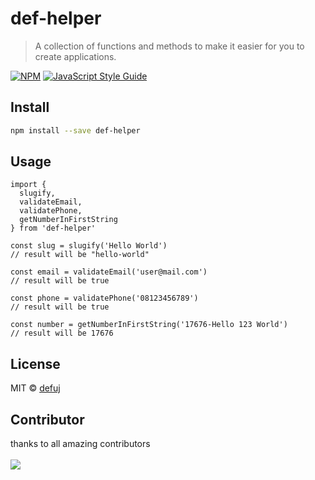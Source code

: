 # def-helper

> A collection of functions and methods to make it easier for you to create applications.

[![NPM](https://img.shields.io/npm/v/def-helper.svg)](https://www.npmjs.com/package/def-helper) [![JavaScript Style Guide](https://img.shields.io/badge/code_style-standard-brightgreen.svg)](https://standardjs.com)

## Install

```bash
npm install --save def-helper
```

## Usage

```tsx
import {
  slugify,
  validateEmail,
  validatePhone,
  getNumberInFirstString
} from 'def-helper'

const slug = slugify('Hello World')
// result will be "hello-world"

const email = validateEmail('user@mail.com')
// result will be true

const phone = validatePhone('08123456789')
// result will be true

const number = getNumberInFirstString('17676-Hello 123 World')
// result will be 17676
```

## License

MIT © [defuj](https://github.com/defuj)

## Contributor

thanks to all amazing contributors
<br>
<br>
<a href="https://github.com/defuj/def-helper/graphs/contributors">
<img src="https://contrib.rocks/image?repo=defuj/def-helper" />
</a>
